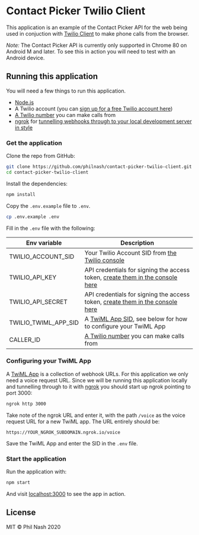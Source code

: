 # Contact Picker Twilio Client

This application is an example of the Contact Picker API for the web being used in conjuction with [Twilio Client](https://www.twilio.com/docs/voice/client/javascript) to make phone calls from the browser.

_Note:_ The Contact Picker API is currently only supported in Chrome 80 on Android M and later. To see this in action you will need to test with an Android device.

## Running this application

You will need a few things to run this application.

- [Node.js](https://nodejs.org/)
- A Twilio account (you can [sign up for a free Twilio account here](https://www.twilio.com/try-twilio))
- [A Twilio number](https://www.twilio.com/console/phone-numbers/) you can make calls from
- [ngrok](https://ngrok.com/) for [tunnelling webhooks through to your local development server in style](https://www.twilio.com/blog/2015/09/6-awesome-reasons-to-use-ngrok-when-testing-webhooks.html)

### Get the application

Clone the repo from GitHub:

```bash
git clone https://github.com/philnash/contact-picker-twilio-client.git
cd contact-picker-twilio-client
```

Install the dependencies:

```bash
npm install
```

Copy the `.env.example` file to `.env`.

```bash
cp .env.example .env
```

Fill in the `.env` file with the following:

| Env variable         | Description                                                                                                                             |
| -------------------- | --------------------------------------------------------------------------------------------------------------------------------------- |
| TWILIO_ACCOUNT_SID   | Your Twilio Account SID from [the Twilio console](https://www.twilio.com/console/)                                                      |
| TWILIO_API_KEY       | API credentials for signing the access token, [create them in the console here](https://www.twilio.com/console/voice/settings/api-keys) |
| TWILIO_API_SECRET    | API credentials for signing the access token, [create them in the console here](https://www.twilio.com/console/voice/settings/api-keys) |
| TWILIO_TWIML_APP_SID | A [TwiML App SID](https://www.twilio.com/console/voice/twiml/apps), see below for how to configure your TwiML App                       |
| CALLER_ID            | [A Twilio number](https://www.twilio.com/console/phone-numbers/) you can make calls from                                                |

### Configuring your TwiML App

A [TwiML App](https://www.twilio.com/console/voice/twiml/apps) is a collection of webhook URLs. For this application we only need a voice request URL. Since we will be running this application locally and tunnelling through to it with [ngrok](https://ngrok.com) you should start up ngrok pointing to port 3000:

```bash
ngrok http 3000
```

Take note of the ngrok URL and enter it, with the path `/voice` as the voice request URL for a new TwiML app. The URL entirely should be:

```
https://YOUR_NGROK_SUBDOMAIN.ngrok.io/voice
```

Save the TwiML App and enter the SID in the `.env` file.

### Start the application

Run the application with:

```bash
npm start
```

And visit [localhost:3000](http://localhost:3000) to see the app in action.

## License

MIT © Phil Nash 2020

